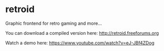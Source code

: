# retroid
Graphic frontend for retro gaming and more...

You can download a compiled version here:
http://retroid.freeforums.org

Watch a demo here:
https://www.youtube.com/watch?v=eJ-JBf4ZDog
